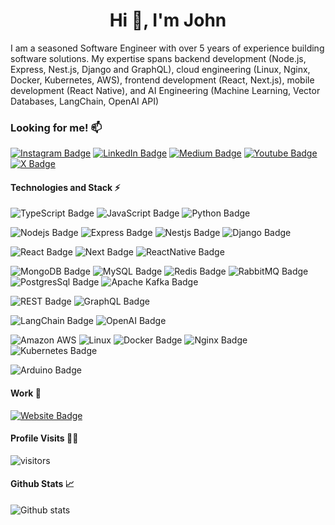 <h1 align="center">Hi 👋, I'm John</h1>

I am a seasoned Software Engineer with over 5 years of experience building software solutions. My expertise spans backend development (Node.js, Express, Nest.js, Django and GraphQL), cloud engineering (Linux, Nginx, Docker, Kubernetes, AWS), frontend development (React, Next.js), mobile development (React Native), and AI Engineering (Machine Learning, Vector Databases, LangChain, OpenAI API)

### Looking for me! 📫

[![Instagram Badge](https://img.shields.io/badge/Instagram-E4405F?style=for-the-badge&logo=instagram&logoColor=white
)](https://www.instagram.com/king_tolu_/)
[![LinkedIn Badge](https://img.shields.io/badge/LinkedIn-0077B5?style=for-the-badge&logo=linkedin&logoColor=white
)](https://www.linkedin.com/in/john-olatubosun/)
[![Medium Badge](https://img.shields.io/badge/Medium-12100E?style=for-the-badge&logo=medium&logoColor=white
)](https://medium.com/@toluolatubosun)
[![Youtube Badge](https://img.shields.io/badge/Youtube-FF0000?style=for-the-badge&logo=youtube&logoColor=white
)](https://www.youtube.com/@tolu-john)
[![X Badge](https://img.shields.io/badge/X-000000?style=for-the-badge&logo=x&logoColor=white
)](https://x.com/king_tolu_7)

#### Technologies and Stack ⚡️

![TypeScript Badge](https://img.shields.io/badge/TypeScript-007ACC?style=for-the-badge&logo=typescript&logoColor=white)
![JavaScript Badge](https://img.shields.io/badge/JavaScript-F7DF1E?style=for-the-badge&logo=javascript&logoColor=black)
![Python Badge](https://img.shields.io/badge/Python-3776AB?style=for-the-badge&logo=python&logoColor=white)

![Nodejs Badge](https://img.shields.io/badge/Node.js-43853D?style=for-the-badge&logo=node.js&logoColor=white)
![Express Badge](https://img.shields.io/badge/Express.js-404D59?style=for-the-badge)
![Nestjs Badge](https://img.shields.io/badge/NestJS-E0234E?style=for-the-badge&logo=nestjs&logoColor=white)
![Django Badge](https://img.shields.io/badge/Django-092E20?style=for-the-badge&logo=django&logoColor=white)

![React Badge](https://img.shields.io/badge/React-20232A?style=for-the-badge&logo=react&logoColor=61DAFB)
![Next Badge](https://img.shields.io/badge/Next-black?style=for-the-badge&logo=next.js&logoColor=white)
![ReactNative Badge](https://img.shields.io/badge/React_Native-20232A?style=for-the-badge&logo=react&logoColor=61DAFB)

![MongoDB Badge](https://img.shields.io/badge/MongoDB-4EA94B?style=for-the-badge&logo=mongodb&logoColor=white)
![MySQL Badge](https://img.shields.io/badge/MySQL-00000F?style=for-the-badge&logo=mysql&logoColor=white)
![Redis Badge](https://img.shields.io/badge/Redis-DC382D?style=for-the-badge&logo=redis&logoColor=white)
![RabbitMQ Badge](https://img.shields.io/badge/RabbitMQ-FF6600?style=for-the-badge&logo=rabbitmq&logoColor=white)
![PostgresSql Badge](https://img.shields.io/badge/PostgresSql-336791?style=for-the-badge&logo=postgresql&logoColor=white)
![Apache Kafka Badge](https://img.shields.io/badge/Apache_Kafka-231F20?style=for-the-badge&logo=apache-kafka&logoColor=white)

![REST Badge](https://img.shields.io/badge/REST-02569B?style=for-the-badge&logo=swagger&logoColor=white)
![GraphQL Badge](https://img.shields.io/badge/GraphQL-E10098?style=for-the-badge&logo=graphql)

![LangChain Badge](https://img.shields.io/badge/LangChain-000000?style=for-the-badge&logo=langchain&logoColor=white)
![OpenAI Badge](https://img.shields.io/badge/OpenAI-000000?style=for-the-badge&logo=openai&logoColor=white)

![Amazon AWS](https://img.shields.io/badge/Amazon_AWS-232F3E?style=for-the-badge&logo=amazon-aws&logoColor=white)
![Linux](https://img.shields.io/badge/Linux-FCC624?style=for-the-badge&logo=linux&logoColor=black)
![Docker Badge](https://img.shields.io/badge/Docker-2CA5E0?style=for-the-badge&logo=docker&logoColor=white)
![Nginx Badge](https://img.shields.io/badge/Nginx-009639?style=for-the-badge&logo=nginx&logoColor=white)
![Kubernetes Badge](https://img.shields.io/badge/Kubernetes-326CE5?style=for-the-badge&logo=kubernetes&logoColor=white)

![Arduino Badge](https://img.shields.io/badge/Arduino-00979D?style=for-the-badge&logo=arduino&logoColor=white)

#### Work 💼

[![Website Badge](https://img.shields.io/badge/Portfolio_Website-232C2E?style=for-the-badge&logo=atandt&logoColor=white
)](https://toluolatubosun.com/portfolio)

#### Profile Visits 🕵️‍♂️

![visitors](https://komarev.com/ghpvc/?username=toluolatubosun&style=for-the-badge)

#### Github Stats 📈

![Github stats](https://github-readme-stats.vercel.app/api?username=toluolatubosun&count_private=true&theme=dark)
 
